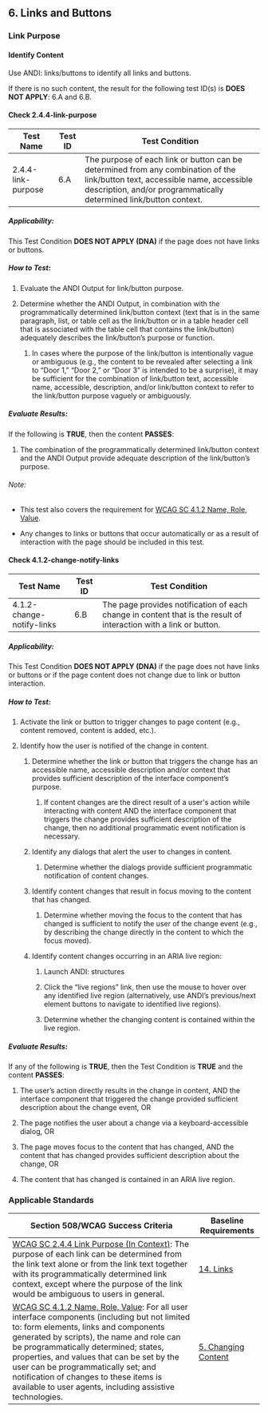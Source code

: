 ## 6. Links and Buttons

### Link Purpose

#### Identify Content

Use ANDI: links/buttons to identify all links and buttons.

If there is no such content, the result for the following test ID(s) is **DOES NOT APPLY**: 6.A and 6.B.

#### Check 2.4.4-link-purpose 

| Test Name          | Test ID | Test Condition                                                                                                                                                                                                                                  |
|--------------------|---------|-------------------------------------------------------------------------------------------------------------------------------------------------------------------------------------------------------------------------------------------------|
| 2.4.4-link-purpose | 6.A     | <span id="OLE_LINK41" class="anchor"></span>The purpose of each link or button can be determined from any combination of the link/button text, accessible name, accessible description, and/or programmatically determined link/button context. |

##### Applicability:

This Test Condition **DOES NOT APPLY (DNA)** if the page does not have links or buttons.

##### How to Test:

1.  Evaluate the ANDI Output for link/button purpose.

2.  Determine whether the ANDI Output, in combination with the programmatically determined link/button context (text that is in the same paragraph, list, or table cell as the link/button or in a table header cell that is associated with the table cell that contains the link/button) adequately describes the link/button’s purpose or function.

    1.  In cases where the purpose of the link/button is intentionally vague or ambiguous (e.g., the content to be revealed after selecting a link to “Door 1,” “Door 2,” or “Door 3” is intended to be a surprise), it may be sufficient for the combination of link/button text, accessible name, accessible, description, and/or link/button context to refer to the link/button purpose vaguely or ambiguously.

##### Evaluate Results: 

If the following is **TRUE**, then the content **PASSES**:

1.  The combination of the programmatically determined link/button context and the ANDI Output provide adequate description of the link/button’s purpose.

###### Note: 

-   This test also covers the requirement for [WCAG SC 4.1.2 Name, Role, Value](https://www.w3.org/TR/UNDERSTANDING-WCAG20/ensure-compat-rsv.html).

-   Any changes to links or buttons that occur automatically or as a result of interaction with the page should be included in this test.

#### Check 4.1.2-change-notify-links

| Test Name                 | Test ID | Test Condition                                                                                                    |
|---------------------------|---------|-------------------------------------------------------------------------------------------------------------------|
| 4.1.2-change-notify-links | 6.B     | The page provides notification of each change in content that is the result of interaction with a link or button. |

##### Applicability:

This Test Condition **DOES NOT APPLY (DNA)** if the page does not have links or buttons or if the page content does not change due to link or button interaction.

##### How to Test:

1.  Activate the link or button to trigger changes to page content (e.g., content removed, content is added, etc.).

2.  Identify how the user is notified of the change in content.

    1.  Determine whether the link or button that triggers the change has an accessible name, accessible description and/or context that provides sufficient description of the interface component’s purpose.

        1.  If content changes are the direct result of a user's action while interacting with content AND the interface component that triggers the change provides sufficient description of the change, then no additional programmatic event notification is necessary.

    2.  Identify any dialogs that alert the user to changes in content.

        1.  Determine whether the dialogs provide sufficient programmatic notification of content changes.

    3.  Identify content changes that result in focus moving to the content that has changed.

        1.  Determine whether moving the focus to the content that has changed is sufficient to notify the user of the change event (e.g., by describing the change directly in the content to which the focus moved).

    4.  Identify content changes occurring in an ARIA live region:

        1.  Launch ANDI: structures

        2.  Click the “live regions” link, then use the mouse to hover over any identified live region (alternatively, use ANDI’s previous/next element buttons to navigate to identified live regions).

        3.  Determine whether the changing content is contained within the live region.

##### Evaluate Results: 

If any of the following is **TRUE**, then the Test Condition is **TRUE** and the content **PASSES**:

1.  The user’s action directly results in the change in content, AND the interface component that triggered the change provided sufficient description about the change event, OR

2.  The page notifies the user about a change via a keyboard-accessible dialog, OR

3.  The page moves focus to the content that has changed, AND the content that has changed provides sufficient description about the change, OR

4.  The content that has changed is contained in an ARIA live region.

### Applicable Standards

| Section 508/WCAG Success Criteria                                                                                                                                                                                                                                                                                                                                                                                                                                                         | Baseline Requirements                                                                              |
|-------------------------------------------------------------------------------------------------------------------------------------------------------------------------------------------------------------------------------------------------------------------------------------------------------------------------------------------------------------------------------------------------------------------------------------------------------------------------------------------|----------------------------------------------------------------------------------------------------|
| [WCAG SC 2.4.4 Link Purpose (In Context)](https://www.w3.org/TR/UNDERSTANDING-WCAG20/navigation-mechanisms-refs.html): The purpose of each link can be determined from the link text alone or from the link text together with its programmatically determined link context, except where the purpose of the link would be ambiguous to users in general.                                                                                                                                 | [14. Links](https://section508coordinators.github.io/ICTTestingBaseline/14Links.html)              |
| [WCAG SC 4.1.2 Name, Role, Value](https://www.w3.org/TR/UNDERSTANDING-WCAG20/ensure-compat-rsv.html): For all user interface components (including but not limited to: form elements, links and components generated by scripts), the name and role can be programmatically determined; states, properties, and values that can be set by the user can be programmatically set; and notification of changes to these items is available to user agents, including assistive technologies. | [5. Changing Content](https://section508coordinators.github.io/ICTTestingBaseline/05Changing.html) |
